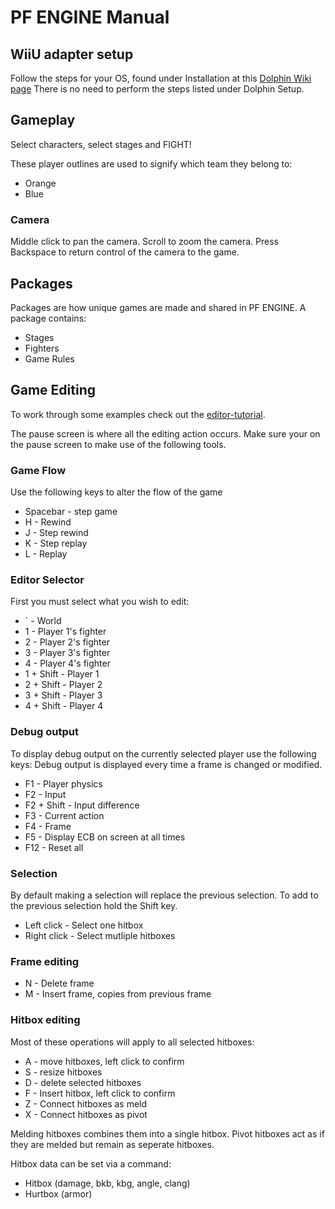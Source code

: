 # PF ENGINE Manual

## WiiU adapter setup

Follow the steps for your OS, found under Installation at this [Dolphin Wiki page](https://wiki.dolphin-emu.org/index.php?title=How_to_use_the_Official_GameCube_Controller_Adapter_for_Wii_U_in_Dolphin)
There is no need to perform the steps listed under Dolphin Setup.

## Gameplay

Select characters, select stages and FIGHT!

These player outlines are used to signify which team they belong to:
*   Orange
*   Blue

### Camera

Middle click to pan the camera.
Scroll to zoom the camera.
Press Backspace to return control of the camera to the game.

## Packages

Packages are how unique games are made and shared in PF ENGINE.
A package contains:
*   Stages
*   Fighters
*   Game Rules

## Game Editing

To work through some examples check out the [editor-tutorial]().

The pause screen is where all the editing action occurs.
Make sure your on the pause screen to make use of the following tools.

### Game Flow

Use the following keys to alter the flow of the game
*   Spacebar - step game
*   H - Rewind
*   J - Step rewind
*   K - Step replay
*   L - Replay

### Editor Selector

First you must select what you wish to edit:

*   ` - World
*   1 - Player 1's fighter
*   2 - Player 2's fighter
*   3 - Player 3's fighter
*   4 - Player 4's fighter
*   1 + Shift - Player 1
*   2 + Shift - Player 2
*   3 + Shift - Player 3
*   4 + Shift - Player 4

### Debug output

To display debug output on the currently selected player use the following keys:
Debug output is displayed every time a frame is changed or modified.

*   F1 - Player physics 
*   F2 - Input
*   F2 + Shift - Input difference
*   F3 - Current action
*   F4 - Frame
*   F5 - Display ECB on screen at all times
*   F12 - Reset all

### Selection

By default making a selection will replace the previous selection.
To add to the previous selection hold the Shift key.

*   Left click - Select one hitbox
*   Right click - Select mutliple hitboxes

### Frame editing

*   N - Delete frame
*   M - Insert frame, copies from previous frame

### Hitbox editing

Most of these operations will apply to all selected hitboxes:

*   A - move hitboxes, left click to confirm
*   S - resize hitboxes
*   D - delete selected hitboxes
*   F - Insert hitbox, left click to confirm
*   Z - Connect hitboxes as meld
*   X - Connect hitboxes as pivot

Melding hitboxes combines them into a single hitbox.
Pivot hitboxes act as if they are melded but remain as seperate hitboxes.

Hitbox data can be set via a command:
*   Hitbox (damage, bkb, kbg, angle, clang)
*   Hurtbox (armor)
